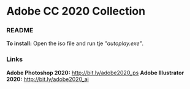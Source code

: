 # Adobe CC 2020 Collection

### README
**To install:** Open the iso file and run tje *"autoplay.exe"*.

### Links

**Adobe Photoshop 2020:** http://bit.ly/adobe2020_ps
**Adobe Illustrator 2020:** http://bit.ly/adobe2020_ai
